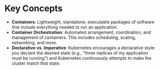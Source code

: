 # Key Concepts

* **Containers**: Lightweight, standalone, executable packages of software that include everything needed to run an application.
* **Container Orchestration**: Automated arrangement, coordination, and management of containers. This includes scheduling, scaling, networking, and more.
* **Declarative vs. Imperative**: Kubernetes encourages a declarative style: you declare the desired state (e.g., "three replicas of my application must be running") and Kubernetes continuously attempts to make the cluster match that state.
